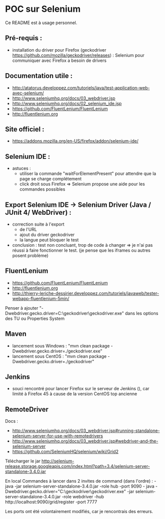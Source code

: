 # POC sur Selenium

Ce README est à usage personnel. 

## Pré-requis :
 - installation du driver pour Firefox (geckodriver https://github.com/mozilla/geckodriver/releases) : Selenium pour communiquer avec Firefox a besoin de drivers

## Documentation utile :
 - http://atatorus.developpez.com/tutoriels/java/test-application-web-avec-selenium/
 - http://www.seleniumhq.org/docs/03_webdriver.jsp
 - http://www.seleniumhq.org/docs/02_selenium_ide.jsp
 - https://github.com/FluentLenium/FluentLenium
 - http://fluentlenium.org

## Site officiel :
 - https://addons.mozilla.org/en-US/firefox/addon/selenium-ide/

## Selenium IDE :
 - astuces :
    - utiliser la commande "waitForElementPresent" pour attendre que la page se charge complétement
    - click droit sous Firefox => Selenium propose une aide pour les commandes possibles

## Export Selenium IDE -> Selenium Driver (Java / JUnit 4/ WebDriver) :
 - correction suite à l'export
    - de l'URL
    - ajout du driver geckodriver
    - la langue peut bloquer le test
 - conclusion : test non concluant, trop de code à changer => je n'ai pas réussi à faire fonctionner le test. (je pense que les iframes ou autres posent problème)

## FluentLenium
 - https://github.com/FluentLenium/FluentLenium
 - http://fluentlenium.org
 - http://thierry-leriche-dessirier.developpez.com/tutoriels/javaweb/tester-webapp-fluentlenium-5min/

 Penser à ajouter "-Dwebdriver.gecko.driver=C:\geckodriver\geckodriver.exe" dans les options des TU ou Properties System

## Maven
 - lancement sous Windows : "mvn clean package -Dwebdriver.gecko.driver=./geckodriver.exe"
 - lancement sous CentOS : "mvn clean package -Dwebdriver.gecko.driver=./geckodriver"


## Jenkins
 - souci rencontré pour lancer Firefox sur le serveur de Jenkins (), car limité à Firefox 45 à cause de la version CentOS top ancienne

## RemoteDriver
 Docs :
  - http://www.seleniumhq.org/docs/03_webdriver.jsp#running-standalone-selenium-server-for-use-with-remotedrivers
  - http://www.seleniumhq.org/docs/03_webdriver.jsp#webdriver-and-the-selenium-server
  - https://github.com/SeleniumHQ/selenium/wiki/Grid2

Télécharger le jar http://selenium-release.storage.googleapis.com/index.html?path=3.4/selenium-server-standalone-3.4.0.jar

 En local
    Commandes à lancer dans 2 invites de command (dans l'ordre) :
     - java -jar selenium-server-standalone-3.4.0.jar -role hub -port 9090
     - java -Dwebdriver.gecko.driver="C:\geckodriver\geckodriver.exe"  -jar selenium-server-standalone-3.4.0.jar -role webdriver -hub http://localhost:9090/grid/register -port 7777

  Les ports ont été volontairement modifiés, car je rencontrais des erreurs.




